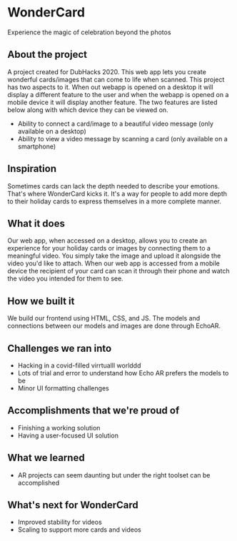 # WonderCard
Experience the magic of celebration beyond the photos

## About the project
A project created for DubHacks 2020. This web app lets you create wonderful cards/images that can come to life
when scanned. This project has two aspects to it. When out webapp is opened on a desktop it will display
a different feature to the user and when the webapp is opened on a mobile device it will display another
feature. The two features are listed below along with which device they can be viewed on.

* Ability to connect a card/image to a beautiful video message (only available on a desktop)
* Ability to view a video message by scanning a card (only available on a smartphone)

## Inspiration
Sometimes cards can lack the depth needed to describe your emotions. That's where WonderCard kicks it. It's a way for people to add more depth to their holiday cards to express themselves in a more complete manner.

## What it does
Our web app, when accessed on a desktop, allows you to create an experience for your holiday cards or images by connecting them to a meaningful video. You simply take the image and upload it alongside the video you'd like to attach.
When our web app is accessed from a mobile device the recipient of your card can scan it through their phone and watch the video you intended for them to see.

## How we built it
We build our frontend using HTML, CSS, and JS. The models and connections between our models and images are done through EchoAR.

## Challenges we ran into
* Hacking in a covid-filled virrtualll worlddd
* Lots of trial and error to understand how Echo AR prefers the models to be
* Minor UI formatting challenges

## Accomplishments that we're proud of
* Finishing a working solution
* Having a user-focused UI solution

## What we learned
* AR projects can seem daunting but under the right toolset can be accomplished

## What's next for WonderCard
* Improved stability for videos
* Scaling to support more cards and videos  